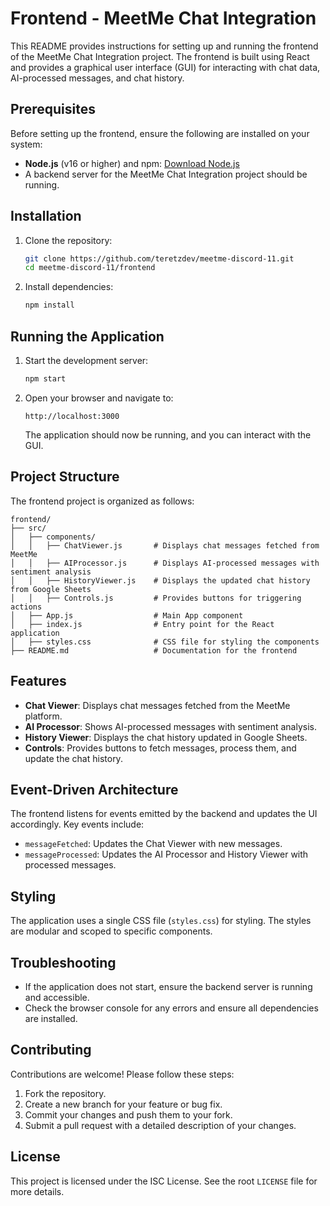 # Frontend - MeetMe Chat Integration

This README provides instructions for setting up and running the frontend of the MeetMe Chat Integration project. The frontend is built using React and provides a graphical user interface (GUI) for interacting with chat data, AI-processed messages, and chat history.

## Prerequisites

Before setting up the frontend, ensure the following are installed on your system:

- **Node.js** (v16 or higher) and npm: [Download Node.js](https://nodejs.org/)
- A backend server for the MeetMe Chat Integration project should be running.

## Installation

1. Clone the repository:
   ```bash
   git clone https://github.com/teretzdev/meetme-discord-11.git
   cd meetme-discord-11/frontend
   ```

2. Install dependencies:
   ```bash
   npm install
   ```

## Running the Application

1. Start the development server:
   ```bash
   npm start
   ```

2. Open your browser and navigate to:
   ```
   http://localhost:3000
   ```

   The application should now be running, and you can interact with the GUI.

## Project Structure

The frontend project is organized as follows:

```
frontend/
├── src/
│   ├── components/
│   │   ├── ChatViewer.js       # Displays chat messages fetched from MeetMe
│   │   ├── AIProcessor.js      # Displays AI-processed messages with sentiment analysis
│   │   ├── HistoryViewer.js    # Displays the updated chat history from Google Sheets
│   │   ├── Controls.js         # Provides buttons for triggering actions
│   ├── App.js                  # Main App component
│   ├── index.js                # Entry point for the React application
│   ├── styles.css              # CSS file for styling the components
├── README.md                   # Documentation for the frontend
```

## Features

- **Chat Viewer**: Displays chat messages fetched from the MeetMe platform.
- **AI Processor**: Shows AI-processed messages with sentiment analysis.
- **History Viewer**: Displays the chat history updated in Google Sheets.
- **Controls**: Provides buttons to fetch messages, process them, and update the chat history.

## Event-Driven Architecture

The frontend listens for events emitted by the backend and updates the UI accordingly. Key events include:

- `messageFetched`: Updates the Chat Viewer with new messages.
- `messageProcessed`: Updates the AI Processor and History Viewer with processed messages.

## Styling

The application uses a single CSS file (`styles.css`) for styling. The styles are modular and scoped to specific components.

## Troubleshooting

- If the application does not start, ensure the backend server is running and accessible.
- Check the browser console for any errors and ensure all dependencies are installed.

## Contributing

Contributions are welcome! Please follow these steps:

1. Fork the repository.
2. Create a new branch for your feature or bug fix.
3. Commit your changes and push them to your fork.
4. Submit a pull request with a detailed description of your changes.

## License

This project is licensed under the ISC License. See the root `LICENSE` file for more details.
